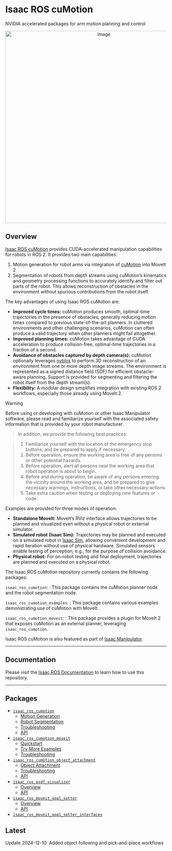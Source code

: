 # Isaac ROS cuMotion

NVIDIA accelerated packages for arm motion planning and control

<div align="center"><a class="reference internal image-reference" href="https://media.githubusercontent.com/media/NVIDIA-ISAAC-ROS/.github/main/resources/isaac_ros_docs/repositories_and_packages/isaac_ros_cumotion/cumotion_ur10_demo.gif/"><img alt="image" src="https://media.githubusercontent.com/media/NVIDIA-ISAAC-ROS/.github/main/resources/isaac_ros_docs/repositories_and_packages/isaac_ros_cumotion/cumotion_ur10_demo.gif/" width="600px"/></a></div>

## Overview

[Isaac ROS cuMotion](https://github.com/NVIDIA-ISAAC-ROS/isaac_ros_cumotion) provides CUDA-accelerated manipulation
capabilities for robots in ROS 2.  It provides two main capabilities:

1. Motion generation for robot arms via integration of [cuMotion](https://nvidia-isaac-ros.github.io/concepts/manipulation/index.html#concept-cumotion)
   into MoveIt 2
2. Segmentation of robots from depth streams using cuMotion’s kinematics and geometry
   processing functions to accurately identify and filter out parts of the robot.
   This allows reconstruction of obstacles in the environment without spurious contributions
   from the robot itself.

The key advantages of using Isaac ROS cuMotion are:

* **Improved cycle times:** cuMotion produces smooth, optimal-time trajectories in the
  presence of obstacles, generally reducing motion times compared to previous
  state-of-the-art planners.  In cluttered environments and other challenging scenarios,
  cuMotion can often produce a valid trajectory when other planners might fail altogether.
* **Improved planning times:** cuMotion takes advantage of CUDA acceleration to produce
  collision-free, optimal-time trajectories in a fraction of a second.
* **Avoidance of obstacles captured by depth camera(s):** cuMotion optionally leverages
  [nvblox](https://nvidia-isaac-ros.github.io/repositories_and_packages/isaac_ros_nvblox/index.html) to perform 3D reconstruction of an environment from one or more depth image
  streams.  The environment is represented as a signed distance field (SDF) for
  efficient obstacle-aware planning.  Support is provided for segmenting and filtering
  the robot itself from the depth stream(s).
* **Flexibility:** A modular design simplifies integration with existing ROS 2 workflows,
  especially those already using MoveIt 2.

> [!Warning]
> Before using or developing with cuMotion or other Isaac Manipulator software, please read and
> familiarize yourself with the associated safety information that is provided by your robot
> manufacturer.

> In addition, we provide the following best practices:

> 1. Familiarize yourself with the location of the emergency stop buttons, and be prepared to apply if necessary.
> 2. Before operation, ensure the working area is free of any persons or other potential hazards.
> 3. Before operation, alert all persons near the working area that robot operation is about to begin.
> 4. Before and during operation, be aware of any persons entering the vicinity around the working area,
>    and be prepared to give necessary warnings, instructions, or take other necessary actions.
> 5. Take extra caution when testing or deploying new features or code.

Examples are provided for three modes of operation:

* **Standalone MoveIt:** MoveIt’s RViz interface allows trajectories to be planned and visualized even without a physical
  robot or external simulator.
* **Simulated robot (Isaac Sim):** Trajectories may be planned and executed on a simulated robot in
  [Isaac Sim](https://developer.nvidia.com/isaac/sim), allowing convenient development and rapid iteration without
  use of physical hardware.  Simulated sensors enable testing of perception, e.g., for the purpose of collision avoidance.
* **Physical robot:** For on-robot testing and final deployment, trajectories are planned and executed on a physical
  robot.

The Isaac ROS cuMotion repository currently contains the following packages:

`isaac_ros_cumotion`:
: This package contains the cuMotion planner node and the robot segmentation node.

`isaac_ros_cumotion_examples`:
: This package contains various examples demonstrating use of cuMotion with MoveIt.

`isaac_ros_cumotion_moveit`:
: This package provides a plugin for MoveIt 2 that exposes cuMotion as an external planner, leveraging `isaac_ros_cumotion`.

Isaac ROS cuMotion is also featured as part of [Isaac Manipulator](https://nvidia-isaac-ros.github.io/reference_workflows/isaac_manipulator/index.html).

---

## Documentation

Please visit the [Isaac ROS Documentation](https://nvidia-isaac-ros.github.io/repositories_and_packages/isaac_ros_cumotion/index.html) to learn how to use this repository.

---

## Packages

* [`isaac_ros_cumotion`](https://nvidia-isaac-ros.github.io/repositories_and_packages/isaac_ros_cumotion/isaac_ros_cumotion/index.html)
  * [Motion Generation](https://nvidia-isaac-ros.github.io/repositories_and_packages/isaac_ros_cumotion/isaac_ros_cumotion/index.html#motion-generation)
  * [Robot Segmentation](https://nvidia-isaac-ros.github.io/repositories_and_packages/isaac_ros_cumotion/isaac_ros_cumotion/index.html#robot-segmentation)
  * [Troubleshooting](https://nvidia-isaac-ros.github.io/repositories_and_packages/isaac_ros_cumotion/isaac_ros_cumotion/index.html#troubleshooting)
  * [API](https://nvidia-isaac-ros.github.io/repositories_and_packages/isaac_ros_cumotion/isaac_ros_cumotion/index.html#api)
* [`isaac_ros_cumotion_moveit`](https://nvidia-isaac-ros.github.io/repositories_and_packages/isaac_ros_cumotion/isaac_ros_cumotion_moveit/index.html)
  * [Quickstart](https://nvidia-isaac-ros.github.io/repositories_and_packages/isaac_ros_cumotion/isaac_ros_cumotion_moveit/index.html#quickstart)
  * [Try More Examples](https://nvidia-isaac-ros.github.io/repositories_and_packages/isaac_ros_cumotion/isaac_ros_cumotion_moveit/index.html#try-more-examples)
  * [Troubleshooting](https://nvidia-isaac-ros.github.io/repositories_and_packages/isaac_ros_cumotion/isaac_ros_cumotion_moveit/index.html#troubleshooting)
* [`isaac_ros_cumotion_object_attachment`](https://nvidia-isaac-ros.github.io/repositories_and_packages/isaac_ros_cumotion/isaac_ros_cumotion_object_attachment/index.html)
  * [Object Attachment](https://nvidia-isaac-ros.github.io/repositories_and_packages/isaac_ros_cumotion/isaac_ros_cumotion_object_attachment/index.html#object-attachment)
  * [Troubleshooting](https://nvidia-isaac-ros.github.io/repositories_and_packages/isaac_ros_cumotion/isaac_ros_cumotion_object_attachment/index.html#troubleshooting)
  * [API](https://nvidia-isaac-ros.github.io/repositories_and_packages/isaac_ros_cumotion/isaac_ros_cumotion_object_attachment/index.html#api)
* [`isaac_ros_esdf_visualizer`](https://nvidia-isaac-ros.github.io/repositories_and_packages/isaac_ros_cumotion/isaac_ros_esdf_visualizer/index.html)
  * [Overview](https://nvidia-isaac-ros.github.io/repositories_and_packages/isaac_ros_cumotion/isaac_ros_esdf_visualizer/index.html#overview)
  * [API](https://nvidia-isaac-ros.github.io/repositories_and_packages/isaac_ros_cumotion/isaac_ros_esdf_visualizer/index.html#api)
* [`isaac_ros_moveit_goal_setter`](https://nvidia-isaac-ros.github.io/repositories_and_packages/isaac_ros_cumotion/isaac_ros_moveit_goal_setter/index.html)
  * [Overview](https://nvidia-isaac-ros.github.io/repositories_and_packages/isaac_ros_cumotion/isaac_ros_moveit_goal_setter/index.html#overview)
  * [API](https://nvidia-isaac-ros.github.io/repositories_and_packages/isaac_ros_cumotion/isaac_ros_moveit_goal_setter/index.html#api)
* [`isaac_ros_moveit_goal_setter_interfaces`](https://nvidia-isaac-ros.github.io/repositories_and_packages/isaac_ros_cumotion/isaac_ros_moveit_goal_setter_interfaces/index.html)

## Latest

Update 2024-12-10: Added object following and pick-and-place workflows
